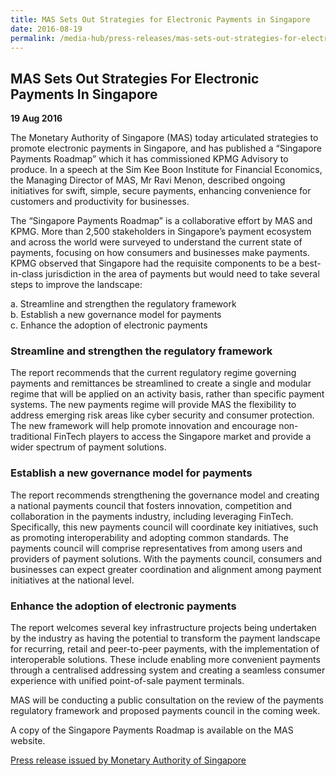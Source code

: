 ```yaml
---
title: MAS Sets Out Strategies for Electronic Payments in Singapore
date: 2016-08-19
permalink: /media-hub/press-releases/mas-sets-out-strategies-for-electronic-payments-in-singapore
---
```

## MAS Sets Out Strategies For Electronic Payments In Singapore

**19 Aug 2016**

The Monetary Authority of Singapore (MAS) today articulated strategies to promote electronic payments in Singapore, and has published a “Singapore Payments Roadmap” which it has commissioned KPMG Advisory to produce. In a speech at the Sim Kee Boon Institute for Financial Economics, the Managing Director of MAS, Mr Ravi Menon, described ongoing initiatives for swift, simple, secure payments, enhancing convenience for customers and productivity for businesses.

The “Singapore Payments Roadmap” is a collaborative effort by MAS and KPMG. More than 2,500 stakeholders in Singapore’s payment ecosystem and across the world were surveyed to understand the current state of payments, focusing on how consumers and businesses make payments. KPMG observed that Singapore had the requisite components to be a best-in-class jurisdiction in the area of payments but would need to take several steps to improve the landscape:

a. Streamline and strengthen the regulatory framework  
b. Establish a new governance model for payments  
c. Enhance the adoption of electronic payments

### Streamline and strengthen the regulatory framework

The report recommends that the current regulatory regime governing payments and remittances be streamlined to create a single and modular regime that will be applied on an activity basis, rather than specific payment systems. The new payments regime will provide MAS the flexibility to address emerging risk areas like cyber security and consumer protection. The new framework will help promote innovation and encourage non-traditional FinTech players to access the Singapore market and provide a wider spectrum of payment solutions.

### Establish a new governance model for payments

The report recommends strengthening the governance model and creating a national payments council that fosters innovation, competition and collaboration in the payments industry, including leveraging FinTech. Specifically, this new payments council will coordinate key initiatives, such as promoting interoperability and adopting common standards. The payments council will comprise representatives from among users and providers of payment solutions. With the payments council, consumers and businesses can expect greater coordination and alignment among payment initiatives at the national level.

### Enhance the adoption of electronic payments

The report welcomes several key infrastructure projects being undertaken by the industry as having the potential to transform the payment landscape for recurring, retail and peer-to-peer payments, with the implementation of interoperable solutions. These include enabling more convenient payments through a centralised addressing system and creating a seamless consumer experience with unified point-of-sale payment terminals.

MAS will be conducting a public consultation on the review of the payments regulatory framework and proposed payments council in the coming week.

A copy of the Singapore Payments Roadmap is available on the MAS website.

[Press release issued by Monetary Authority of Singapore](https://www.mas.gov.sg/news/media-releases/2016/mas-sets-out-strategies-for-electronic-payments-in-singapore)